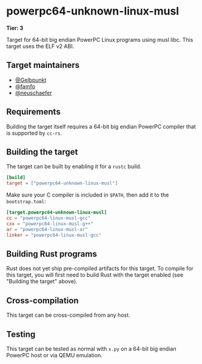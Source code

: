 # powerpc64-unknown-linux-musl

**Tier: 3**

Target for 64-bit big endian PowerPC Linux programs using musl libc.
This target uses the ELF v2 ABI.

## Target maintainers

- [@Gelbpunkt](https://github.com/Gelbpunkt)
- [@famfo](https://github.com/famfo)
- [@neuschaefer](https://github.com/neuschaefer)

## Requirements

Building the target itself requires a 64-bit big endian PowerPC compiler that
is supported by `cc-rs`.

## Building the target

The target can be built by enabling it for a `rustc` build.

```toml
[build]
target = ["powerpc64-unknown-linux-musl"]
```

Make sure your C compiler is included in `$PATH`, then add it to the
`bootstrap.toml`:

```toml
[target.powerpc64-unknown-linux-musl]
cc = "powerpc64-linux-musl-gcc"
cxx = "powerpc64-linux-musl-g++"
ar = "powerpc64-linux-musl-ar"
linker = "powerpc64-linux-musl-gcc"
```

## Building Rust programs

Rust does not yet ship pre-compiled artifacts for this target. To compile for
this target, you will first need to build Rust with the target enabled (see
"Building the target" above).

## Cross-compilation

This target can be cross-compiled from any host.

## Testing

This target can be tested as normal with `x.py` on a 64-bit big endian PowerPC
host or via QEMU emulation.
